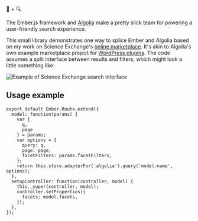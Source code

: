 :hamster: + :mag:

The Ember.js framework and [Algolia](https://www.algolia.com) make a pretty slick team for powering a user-friendly search experience.

This small library demonstrates one way to splice Ember and Algolia based on my work on Science Exchange's [online marketplace](https://www.scienceexchange.com).  It's akin to Algolia's own example marketplace project for [WordPress plugins](https://wordpress.algolia.com/).  The code assumes a split interface between results and filters, which might look a little something like:

![Example of Science Exchange search interface](https://www.evernote.com/shard/s148/sh/fd32e19a-fdf1-4313-bc9c-4877c34f2e34/8e2ccf1bf15ecf65/res/cba2868e-b2d5-4918-83d7-73ebd3117a7d/skitch.png)

## Usage example 

```
export default Ember.Route.extend({
  model: function(params) {
    var {
      q,
      page
    } = params;
    var options = {
      query: q,
      page: page,
      facetFilters: params.facetFilters,
    };
    return this.store.adapterFor('algolia').query('model-name', options);
  },
  setupController: function(controller, model) {
    this._super(controller, model);
    controller.setProperties({
      facets: model.facets,
    });
  },
});
```
